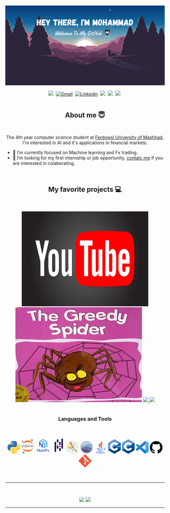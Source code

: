 <p>
    <img w src="https://github.com/afsharino/afsharino/raw/main/images/banners/readme_banner.png" />
</p>

<p align="center">
<a href="https://t.me/afsharino"><img src="https://img.shields.io/badge/Telegram-2CA5E0?style=flat&logo=telegram&logoColor=white alt="Telegram" /></a>&nbsp;
<a href="mailto:mohammadafshari.fum.ac.ir@gmail.com"><img src="https://img.shields.io/badge/Gmail-D14836?style=flat&logo=gmail&logoColor=white" alt="Gmail" /></a>&nbsp;
<a href="https://www.linkedin.com/in/afsharino?lipi=urn%3Ali%3Apage%3Ad_flagship3_profile_view_base_contact_details%3B1aMkcKXtRjCK27sjKAFWDQ%3D%3D"><img src="https://img.shields.io/badge/linkedin-%230077B5.svg?style=flat&logo=linkedin&logoColor=white" alt="Linkedin" /></a>&nbsp;
<a href="https://www.instagram.com/lmohammadafsharil/"><img src="https://img.shields.io/badge/-Instagram-purple?style=flat&logo=Instagram&logoColor=white alt="Instagram" /></a>&nbsp;
<a href="https://medium.com/@mohammadafshari"><img src="https://github.com/Rishit-dagli/Rishit-dagli/blob/master/badges/medium.svg" /></a>&nbsp;
<a href="https://www.kaggle.com/mohammadafshari"><img src="https://img.shields.io/badge/Kaggle-20BEFF?style=flat&logo=Kaggle&logoColor=white" /></a>&nbsp;
<br />
<br />
<h2 align="center">About me 😇</h2>
</p>
<br />

<p align="center">The 4th year computer science student at <a href= "https://um.ac.ir/#">Ferdowsi University of Mashhad</a>, I'm interested in AI and it's applications in financial markets.

- 🌱 I’m currently focused on Machine learning and Fx trading.
- 🔭 I’m looking for my first internship or job opportunity, [contatc me](https://t.me/afsharino) if you are interested in colaberating.
</p>
<br />

<h2 align="center">My favorite projects 💻</h2>
<br />

<p align="center">
  <img width="400" height="300" src="https://github.com/afsharino/B.SC-Students/raw/main/images/youtube.jpg" />
  <img width="400" height="300" src="https://raw.githubusercontent.com/afsharino/B.SC-Students/main/images/greedy-spider.jpg" />
  
 <a href="https://github.com/afsharino/Youtube-Data-Analysis">
  <img align="" src="https://github-readme-stats-sigma-five.vercel.app/api/pin/?username=afsharino&repo=Youtube-Data-Analysis&theme=tokyonight" />
</a>
  
  <a href="https://github.com/afsharino/B.SC-Students/tree/main/01.%20Introduction%20To%20Programming/Greedy-Spider">
  <img align="" src="https://github-readme-stats-sigma-five.vercel.app/api/pin/?username=afsharino&repo=B.SC-Students&theme=tokyonight" />
</a>
  

<br />
<br />
<p>
<h3 align="center"> Languages and Tools</h3>
</p>
<br />
<p align="center">
<!--
<a href="https://www.w3.org/html/" target="_blank"> <img src="https://raw.githubusercontent.com/devicons/devicon/master/icons/html5/html5-original-wordmark.svg" alt="html5" width="40" height="40"/> </a>
<a href="https://www.w3schools.com/css/" target="_blank"> <img src="https://raw.githubusercontent.com/devicons/devicon/master/icons/css3/css3-original-wordmark.svg" alt="css3" width="40" height="40"/> </a>
<a href="https://developer.mozilla.org/en-US/docs/Web/JavaScript" target="_blank"> <img src="https://raw.githubusercontent.com/devicons/devicon/master/icons/javascript/javascript-original.svg" alt="javascript" width="40" height="40"/> </a>
<a href="https://reactjs.org/" target="_blank"> <img src="https://raw.githubusercontent.com/github/explore/80688e429a7d4ef2fca1e82350fe8e3517d3494d/topics/react/react.png" alt="react" width="40" height="40"/> </a>
-->

<img alt="Python" width="40px" src="https://github.com/afsharino/afsharino/raw/main/images/logos/Python-logo.png" />
<img alt="Jupyter" width="40px" src="https://github.com/afsharino/afsharino/raw/main/images/logos/Jupyter_logo.png" />
<img alt="numpy" width="50px" src="https://github.com/afsharino/afsharino/raw/main/images/logos/numpy_Logo.png" />
<img alt="pandas" width="40px" src="https://github.com/afsharino/afsharino/raw/main/images/logos/pandas_Logo.png" />
<img alt="matplotlib" width="40px" src="https://github.com/afsharino/afsharino/raw/main/images/logos/matplot_Logo.png" />
<img alt="seaborn" width="40px" src="https://github.com/afsharino/afsharino/raw/main/images/logos/seaborn_Logo.png" />
<img alt="java" width="40px" src="https://github.com/afsharino/afsharino/raw/main/images/logos/Java-logo.png" />
<img alt="cpp" width="40px" src="https://github.com/afsharino/afsharino/raw/main/images/logos/C%2B%2B_Logo.png" />
<img alt="c" width="40px" src="https://github.com/afsharino/afsharino/raw/main/images/logos/C_Logo.png" />
<img alt="vscode" width="40px" src="https://github.com/afsharino/afsharino/raw/main/images/logos/vscode_Logo.png" />
<img alt="GitHub" width="40px" src="https://github.com/afsharino/afsharino/raw/main/images/logos/github_Logo.png" />
<img alt="Git" width="40px" src="https://github.com/afsharino/afsharino/raw/main/images/logos/Git-Icon-1788C.png" />
   </p>
<br />

---

<br />
<p align="center">
<img src="https://github-readme-stats-sigma-five.vercel.app/api?username=afsharino&layout=compact&theme=tokyonight&show_icons=true" width="410"/>
<img src="https://github-readme-stats-sigma-five.vercel.app/api/top-langs/?username=afsharino&layout=compact&theme=tokyonight&show_icons=true" width="410" />
</p>

---

<!--
**afsharino/afsharino** is a ✨ _special_ ✨ repository because its `README.md` (this file) appears on your GitHub profile.

Here are some ideas to get you started:

- 🔭 I’m currently working on ...
- 🌱 I’m currently learning ...
- 👯 I’m looking to collaborate on ...
- 🤔 I’m looking for help with ...
- 💬 Ask me about ...
- 📫 How to reach me: ...
- 😄 Pronouns: ...
- ⚡ Fun fact: ...
-->
